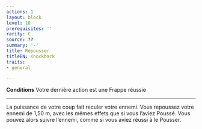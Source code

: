 ```yaml
---
actions: 1
layout: block
level: 10
prerequisites: ''
rarity: C
source: ??
summary: '-'
title: Repousser
titleEN: Knockback
traits:
- general

---
```


<p><strong>Conditions</strong> Votre dernière action est une Frappe réussie</p>
<hr>
<p>La puissance de votre coup fait reculer votre ennemi. Vous repoussez votre ennemi de 1,50 m, avec les mêmes effets que si vous l’aviez Poussé. Vous pouvez alors suivre l’ennemi, comme si vous aviez réussi à le Pousser.</p>